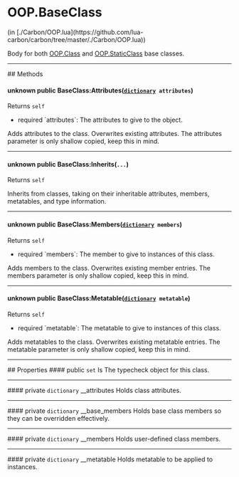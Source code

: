 <link href="../../style.css" rel="stylesheet" type="text/css"/>
<h1 class="class-title">OOP.BaseClass</h1>
<span class="file-link">(in [./Carbon/OOP.lua](https://github.com/lua-carbon/carbon/tree/master/./Carbon/OOP.lua))</span><br/>

Body for both <a href="Classes/OOP.Class">OOP.Class</a> and <a href="Classes/OOP.StaticClass">OOP.StaticClass</a> base classes.


<hr />
## Methods
<h4 class="method-name"><span class="doc-unknown">unknown</span> <span class="doc-visibility doc-public">public</span> BaseClass:Attributes(<code><a href="Types#dictionary">dictionary</a> attributes</code>)</h4>
<p class="method-returns bold">Returns <code>self</code></p>
<ul class="doc-arg-list">
<li><span class="doc-arg-level doc-required">required</span>  `attributes`: The attributes to give to the object.</li>
</ul>

Adds attributes to the class. Overwrites existing attributes.
The attributes parameter is only shallow copied, keep this in mind.
<hr/>
<h4 class="method-name"><span class="doc-unknown">unknown</span> <span class="doc-visibility doc-public">public</span> BaseClass:Inherits(<code>...</code>)</h4>
<p class="method-returns bold">Returns <code>self</code></p>
<ul class="doc-arg-list">

</ul>

Inherits from classes, taking on their inheritable attributes, members, metatables, and type information.
<hr/>
<h4 class="method-name"><span class="doc-unknown">unknown</span> <span class="doc-visibility doc-public">public</span> BaseClass:Members(<code><a href="Types#dictionary">dictionary</a> members</code>)</h4>
<p class="method-returns bold">Returns <code>self</code></p>
<ul class="doc-arg-list">
<li><span class="doc-arg-level doc-required">required</span>  `members`: The member to give to instances of this class.</li>
</ul>

Adds members to the class. Overwrites existing member entries.
The members parameter is only shallow copied, keep this in mind.
<hr/>
<h4 class="method-name"><span class="doc-unknown">unknown</span> <span class="doc-visibility doc-public">public</span> BaseClass:Metatable(<code><a href="Types#dictionary">dictionary</a> metatable</code>)</h4>
<p class="method-returns bold">Returns <code>self</code></p>
<ul class="doc-arg-list">
<li><span class="doc-arg-level doc-required">required</span>  `metatable`: The metatable to give to instances of this class.</li>
</ul>

Adds metatables to the class. Overwrites existing metatable entries.
The metatable parameter is only shallow copied, keep this in mind.

<hr />
## Properties
#### <span class="doc-visibility doc-public">public</span> <code>set</code> Is
The typecheck object for this class.
<hr/>
#### <span class="doc-visibility doc-private">private</span> <code>dictionary</code> __attributes
Holds class attributes.
<hr/>
#### <span class="doc-visibility doc-private">private</span> <code>dictionary</code> __base_members
Holds base class members so they can be overridden effectively.
<hr/>
#### <span class="doc-visibility doc-private">private</span> <code>dictionary</code> __members
Holds user-defined class members.
<hr/>
#### <span class="doc-visibility doc-private">private</span> <code>dictionary</code> __metatable
Holds metatable to be applied to instances.